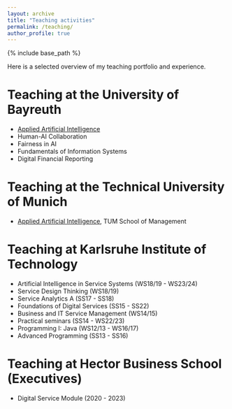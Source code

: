 ```yaml
---
layout: archive
title: "Teaching activities"
permalink: /teaching/
author_profile: true
---
```


{% include base_path %}

Here is a selected overview of my teaching portfolio and experience.

Teaching at the University of Bayreuth
======
* [Applied Artificial Intelligence](https://github.com/nkukit/aai) 
* Human-AI Collaboration 
* Fairness in AI 
* Fundamentals of Information Systems 
* Digital Financial Reporting

Teaching at the Technical University of Munich
======
* [Applied Artificial Intelligence](https://github.com/nkukit/aai), TUM School of Management 

Teaching at Karlsruhe Institute of Technology
======
* Artificial Intelligence in Service Systems (WS18/19 - WS23/24)
* Service Design Thinking (WS18/19)
* Service Analytics A (SS17 - SS18)
* Foundations of Digital Services (SS15 - SS22)
* Business and IT Service Management (WS14/15)
* Practical seminars (SS14 - WS22/23)
* Programming I: Java (WS12/13 - WS16/17)
* Advanced Programming (SS13 - SS16)

Teaching at Hector Business School (Executives)
======
* Digital Service Module (2020 - 2023)
  
